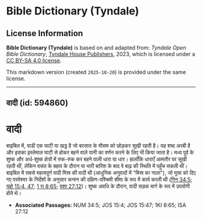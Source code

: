 # Bible Dictionary (Tyndale)

## License Information

**Bible Dictionary (Tyndale)** is based on and adapted from: _Tyndale Open Bible Dictionary_, [Tyndale House Publishers](https://tyndaleopenresources.com/), 2023, which is licensed under a [CC BY-SA 4.0 license](https://creativecommons.org/licenses/by-sa/4.0/legalcode.en).

This markdown version (created `2025-10-20`) is provided under the same license.



--------------------------------

## वादी (id: 594860)

वादी
====

बाइबिल में, वाडी एक घाटी या खड्ड है जो बरसात के मौसम को छोड़कर सूखी रहती है। यह शब्द अरबी है और इसका इस्तेमाल घाटी से होकर बहने वाले पानी का वर्णन करने के लिए भी किया जाता है। मध्य पूर्व के शुष्क और अर्ध\-शुष्क क्षेत्रों में रुक\-रुक कर बहने वाली धारा या धार। हालाँकि धाराएँ आमतौर पर सूखी रहती थीं, लेकिन वसंत के बहाव के दौरान या भारी बारिश के बाद वे बाढ़ की स्थिति में पहुँच सकती थीं। बाइबिल में सबसे महत्वपूर्ण वादी मिस्र की वादी थी (आधुनिक अनुवादों में "मिस्र का नाला"), जो मूसा को दिए गए परमेश्वर के निर्देशों के अनुसार कनान की दक्षिण\-पश्चिमी सीमा के रूप में कार्य करती थी ([गिन 34:5](https://ref.ly/Num34:5); [यहो 15:4, 47](https://ref.ly/Josh15:4,Josh15:47); [1 रा 8:65](https://ref.ly/1Kgs8:65); [यशा 27:12](https://ref.ly/Isa27:12))। शुष्क अवधि के दौरान, वादी सड़क मार्ग के रूप में उपयोगी होते थे। 

* **Associated Passages:** NUM 34:5; JOS 15:4; JOS 15:47; 1KI 8:65; ISA 27:12

